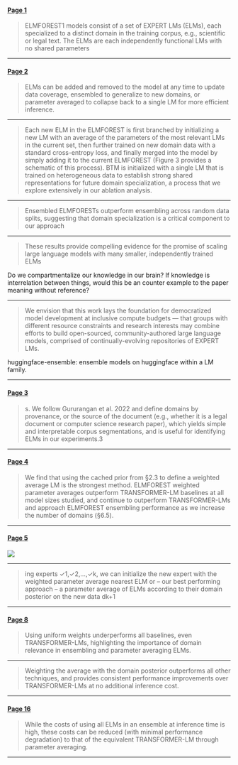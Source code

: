 

#### [Page 1](highlights://Li%20et%20al_2022_Branch-Train-Merge#page=1)

> ELMFOREST1 models consist of a set of EXPERT LMs (ELMs), each
> specialized to a distinct domain in the training corpus, e.g.,
> scientific or legal text. The ELMs are each independently
> functional LMs with no shared parameters

***

#### [Page 2](highlights://Li%20et%20al_2022_Branch-Train-Merge#page=2)

> ELMs can be added and removed to the model at any time to update
> data coverage, ensembled to generalize to new domains, or
> parameter averaged to collapse back to a single LM for more
> efficient inference.

***

> Each new ELM in the ELMFOREST is first branched by initializing
> a new LM with an average of the parameters of the most relevant
> LMs in the current set, then further trained on new domain data
> with a standard cross-entropy loss, and finally merged into the
> model by simply adding it to the current ELMFOREST (Figure 3
> provides a schematic of this process). BTM is initialized with a
> single LM that is trained on heterogeneous data to establish
> strong shared representations for future domain specialization,
> a process that we explore extensively in our ablation analysis.

***

> Ensembled ELMFORESTs outperform ensembling across random data
> splits, suggesting that domain specialization is a critical
> component to our approach

***

> These results provide compelling evidence for the promise of
> scaling large language models with many smaller, independently
> trained ELMs

Do we compartmentalize our knowledge in our brain? If knowledge is interrelation between things, would this be an counter example to the paper meaning without reference?

***

> We envision that this work lays the foundation for democratized
> model development at inclusive compute budgets — that groups
> with different resource constraints and research interests may
> combine efforts to build open-sourced, community-authored large
> language models, comprised of continually-evolving repositories
> of EXPERT LMs.

huggingface-ensemble: ensemble models on huggingface within a LM family.

***

#### [Page 3](highlights://Li%20et%20al_2022_Branch-Train-Merge#page=3)

> s. We follow Gururangan et al. 2022 and define domains by
> provenance, or the source of the document (e.g., whether it is a
> legal document or computer science research paper), which yields
> simple and interpretable corpus segmentations, and is useful for
> identifying ELMs in our experiments.3

***

#### [Page 4](highlights://Li%20et%20al_2022_Branch-Train-Merge#page=4)

> We find that using the cached prior from §2.3 to define a
> weighted average LM is the strongest method. ELMFOREST weighted
> parameter averages outperform TRANSFORMER-LM baselines at all
> model sizes studied, and continue to outperform TRANSFORMER-LMs
> and approach ELMFOREST ensembling performance as we increase the
> number of domains (§6.5).

***

#### [Page 5](highlights://Li%20et%20al_2022_Branch-Train-Merge#page=5)

![](assets/Page5Image72.26377337300256_436.1845328443633-471.6398661364741_319.9933220009698.jpg)

***

> ing experts ✓1,✓2,...,✓k, we can initialize the new expert with
> the weighted parameter average nearest ELM or – our best
> performing approach – a parameter average of ELMs according to
> their domain posterior on the new data dk+1

***

#### [Page 8](highlights://Li%20et%20al_2022_Branch-Train-Merge#page=8)

> Using uniform weights underperforms all baselines, even
> TRANSFORMER-LMs, highlighting the importance of domain relevance
> in ensembling and parameter averaging ELMs.

***

> Weighting the average with the domain posterior outperforms all
> other techniques, and provides consistent performance
> improvements over TRANSFORMER-LMs at no additional inference
> cost.

***

#### [Page 16](highlights://Li%20et%20al_2022_Branch-Train-Merge#page=16)

> While the costs of using all ELMs in an ensemble at inference
> time is high, these costs can be reduced (with minimal
> performance degradation) to that of the equivalent
> TRANSFORMER-LM through parameter averaging.

***




[Page5Image72.26377337300256_436.1845328443633-471.6398661364741_319.9933220009698.jpg]: assets/Page5Image72.26377337300256_436.1845328443633-471.6398661364741_319.9933220009698.jpg